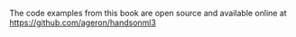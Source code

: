 The code examples from this book are open source and available online at https://github.com/ageron/handsonml3
